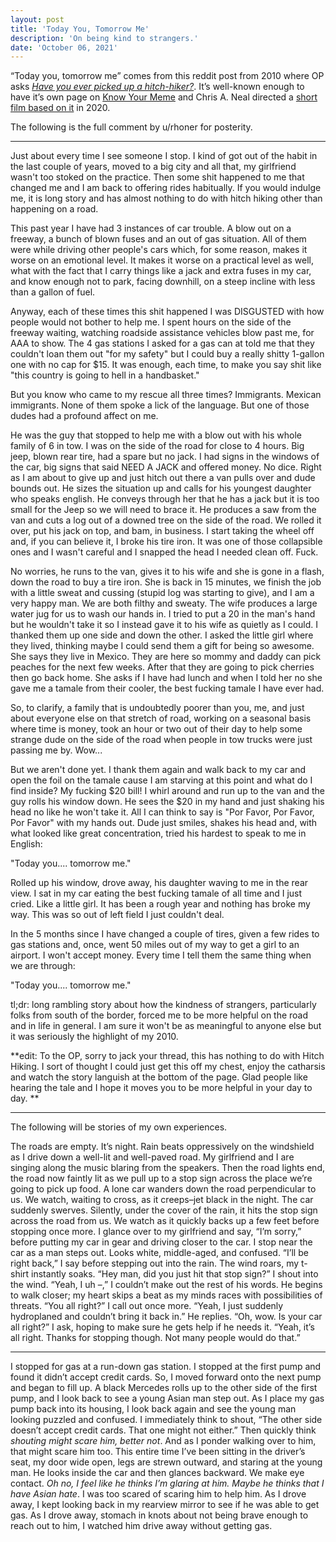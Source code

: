 ```yaml
---
layout: post
title: 'Today You, Tomorrow Me'
description: 'On being kind to strangers.'
date: 'October 06, 2021'
---
```


“Today you, tomorrow me” comes from this reddit post from 2010 where OP asks [*Have you ever picked up a hitch-hiker?*](https://www.reddit.com/r/AskReddit/comments/elal2/have_you_ever_picked_up_a_hitchhiker/c18z0z2/). It’s well-known enough to have it’s own page on [Know Your Meme](https://knowyourmeme.com/memes/today-you-tomorrow-me) and Chris A. Neal directed a [short film based on it](https://vimeo.com/383770875) in 2020.

The following is the full comment by u/rhoner for posterity.

---

Just about every time I see someone I stop. I kind of got out of the habit in the last couple of years, moved to a big city and all that, my girlfriend wasn't too stoked on the practice. Then some shit happened to me that changed me and I am back to offering rides habitually. If you would indulge me, it is long story and has almost nothing to do with hitch hiking other than happening on a road.

This past year I have had 3 instances of car trouble. A blow out on a freeway, a bunch of blown fuses and an out of gas situation. All of them were while driving other people's cars which, for some reason, makes it worse on an emotional level. It makes it worse on a practical level as well, what with the fact that I carry things like a jack and extra fuses in my car, and know enough not to park, facing downhill, on a steep incline with less than a gallon of fuel.

Anyway, each of these times this shit happened I was DISGUSTED with how people would not bother to help me. I spent hours on the side of the freeway waiting, watching roadside assistance vehicles blow past me, for AAA to show. The 4 gas stations I asked for a gas can at told me that they couldn't loan them out "for my safety" but I could buy a really shitty 1-gallon one with no cap for $15. It was enough, each time, to make you say shit like "this country is going to hell in a handbasket."

But you know who came to my rescue all three times? Immigrants. Mexican immigrants. None of them spoke a lick of the language. But one of those dudes had a profound affect on me.

He was the guy that stopped to help me with a blow out with his whole family of 6 in tow. I was on the side of the road for close to 4 hours. Big jeep, blown rear tire, had a spare but no jack. I had signs in the windows of the car, big signs that said NEED A JACK and offered money. No dice. Right as I am about to give up and just hitch out there a van pulls over and dude bounds out. He sizes the situation up and calls for his youngest daughter who speaks english. He conveys through her that he has a jack but it is too small for the Jeep so we will need to brace it. He produces a saw from the van and cuts a log out of a downed tree on the side of the road. We rolled it over, put his jack on top, and bam, in business. I start taking the wheel off and, if you can believe it, I broke his tire iron. It was one of those collapsible ones and I wasn't careful and I snapped the head I needed clean off. Fuck.

No worries, he runs to the van, gives it to his wife and she is gone in a flash, down the road to buy a tire iron. She is back in 15 minutes, we finish the job with a little sweat and cussing (stupid log was starting to give), and I am a very happy man. We are both filthy and sweaty. The wife produces a large water jug for us to wash our hands in. I tried to put a 20 in the man's hand but he wouldn't take it so I instead gave it to his wife as quietly as I could. I thanked them up one side and down the other. I asked the little girl where they lived, thinking maybe I could send them a gift for being so awesome. She says they live in Mexico. They are here so mommy and daddy can pick peaches for the next few weeks. After that they are going to pick cherries then go back home. She asks if I have had lunch and when I told her no she gave me a tamale from their cooler, the best fucking tamale I have ever had.

So, to clarify, a family that is undoubtedly poorer than you, me, and just about everyone else on that stretch of road, working on a seasonal basis where time is money, took an hour or two out of their day to help some strange dude on the side of the road when people in tow trucks were just passing me by. Wow...

But we aren't done yet. I thank them again and walk back to my car and open the foil on the tamale cause I am starving at this point and what do I find inside? My fucking $20 bill! I whirl around and run up to the van and the guy rolls his window down. He sees the $20 in my hand and just shaking his head no like he won't take it. All I can think to say is "Por Favor, Por Favor, Por Favor" with my hands out. Dude just smiles, shakes his head and, with what looked like great concentration, tried his hardest to speak to me in English:

"Today you.... tomorrow me."

Rolled up his window, drove away, his daughter waving to me in the rear view. I sat in my car eating the best fucking tamale of all time and I just cried. Like a little girl. It has been a rough year and nothing has broke my way. This was so out of left field I just couldn't deal.

In the 5 months since I have changed a couple of tires, given a few rides to gas stations and, once, went 50 miles out of my way to get a girl to an airport. I won't accept money. Every time I tell them the same thing when we are through:

"Today you.... tomorrow me."

tl;dr: long rambling story about how the kindness of strangers, particularly folks from south of the border, forced me to be more helpful on the road and in life in general. I am sure it won't be as meaningful to anyone else but it was seriously the highlight of my 2010.

**edit: To the OP, sorry to jack your thread, this has nothing to do with Hitch Hiking. I sort of thought I could just get this off my chest, enjoy the catharsis and watch the story languish at the bottom of the page. Glad people like hearing the tale and I hope it moves you to be more helpful in your day to day. **

---

The following will be stories of my own experiences.

The roads are empty. It’s night. Rain beats oppressively on the windshield as I drive down a well-lit and well-paved road. My girlfriend and I are singing along the music blaring from the speakers. Then the road lights end, the road now faintly lit as we pull up to a stop sign across the place we’re going to pick up food. A lone car wanders down the road perpendicular to us. We watch, waiting to cross, as it creeps–jet black in the night.
The car suddenly swerves. Silently, under the cover of the rain, it hits the stop sign across the road from us. We watch as it quickly backs up a few feet before stopping once more. I glance over to my girlfriend and say, “I’m sorry,” before putting my car in gear and driving closer to the car. I stop near the car as a man steps out. Looks white, middle-aged, and confused. “I’ll be right back,” I say before stepping out into the rain. The wind roars, my t-shirt instantly soaks. “Hey man, did you just hit that stop sign?” I shout into the wind. “Yeah, I uh –,” I couldn’t make out the rest of his words. He begins to walk closer; my heart skips a beat as my minds races with possibilities of threats. “You all right?” I call out once more. “Yeah, I just suddenly hydroplaned and couldn’t bring it back in.” He replies. “Oh, wow. Is your car all right?” I ask, hoping to make sure he gets help if he needs it. “Yeah, it’s all right. Thanks for stopping though. Not many people would do that.”

---

I stopped for gas at a run-down gas station. I stopped at the first pump and found it didn’t accept credit cards. So, I moved forward onto the next pump and began to fill up. A black Mercedes rolls up to the other side of the first pump, and I look back to see a young Asian man step out. As I place my gas pump back into its housing, I look back again and see the young man looking puzzled and confused.
I immediately think to shout, “The other side doesn’t accept credit cards. That one might not either.” Then quickly think *shouting might scare him, better not*. And as I ponder walking over to him, that might scare him too. This entire time I’ve been sitting in the driver’s seat, my door wide open, legs are strewn outward, and staring at the young man. He looks inside the car and then glances backward. We make eye contact. *Oh no, I feel like he thinks I’m glaring at him. Maybe he thinks that I have Asian hate*. I was too scared of scaring him to help him. As I drove away, I kept looking back in my rearview mirror to see if he was able to get gas. As I drove away, stomach in knots about not being brave enough to reach out to him, I watched him drive away without getting gas.